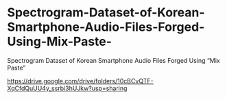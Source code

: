 # Spectrogram-Dataset-of-Korean-Smartphone-Audio-Files-Forged-Using-Mix-Paste-
Spectrogram Dataset of Korean Smartphone Audio Files Forged Using “Mix Paste”

https://drive.google.com/drive/folders/10cBCvQTF-XqCfdQuUU4y_ssrbi3hUJkw?usp=sharing
